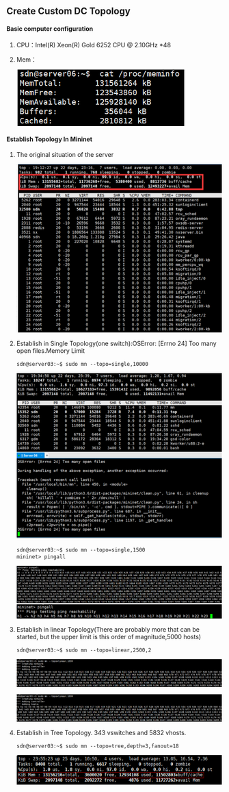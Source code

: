 ## Create Custom DC Topology
####   Basic computer configuration
1.  CPU：Intel(R) Xeon(R) Gold 6252 CPU @ 2.10GHz *48
    
    
    
2. Mem：
   
    ![2](./fig/2.png)
    
    
####  Establish Topology In Mininet
1.  The original situation of the server
    
    
    
    ![avatar](./fig/4.png)
    
2. Establish in Single Topology(one switch):OSError: [Errno 24] Too many open files.Memory Limit
    ```
    sdn@server03:~$ sudo mn --topo=single,10000
    ```
     ![avatar](./fig/5.png)
    
    ```
    sdn@server03:~$ sudo mn --topo=single,1500
    mininet> pingall
    ```
    
    ![avatar](./fig/6.png)![](./fig/7.png)
    
3. Establish in linear Topology(There are probably more that can be started, but the upper limit is this order of magnitude,5000 hosts)

    ```
    sdn@server03:~$ sudo mn --topo=linear,2500,2
    ```

    

    ![avatar](./fig/8.png)

    ![avatar](./fig/8.png)

4. Establish in Tree Topology. 343 vswitches and 5832 vhosts.

    ```
    sdn@server03:~$ sudo mn --topo=tree,depth=3,fanout=18
    ```

    

    ![avatar](./fig/9.png)


